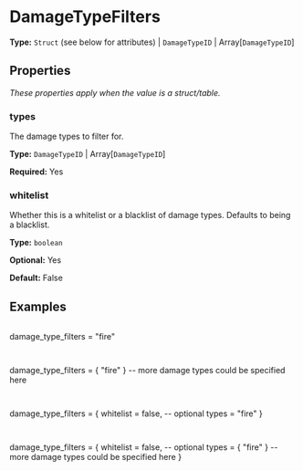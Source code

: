 # DamageTypeFilters

**Type:** `Struct` (see below for attributes) | `DamageTypeID` | Array[`DamageTypeID`]

## Properties

*These properties apply when the value is a struct/table.*

### types

The damage types to filter for.

**Type:** `DamageTypeID` | Array[`DamageTypeID`]

**Required:** Yes

### whitelist

Whether this is a whitelist or a blacklist of damage types. Defaults to being a blacklist.

**Type:** `boolean`

**Optional:** Yes

**Default:** False

## Examples

```
```
damage_type_filters = "fire"
```
```

```
```
damage_type_filters = { "fire" } -- more damage types could be specified here
```
```

```
```
damage_type_filters =
{
  whitelist = false, -- optional
  types = "fire"
}
```
```

```
```
damage_type_filters =
{
  whitelist = false, -- optional
  types = { "fire" } -- more damage types could be specified here
}
```
```


